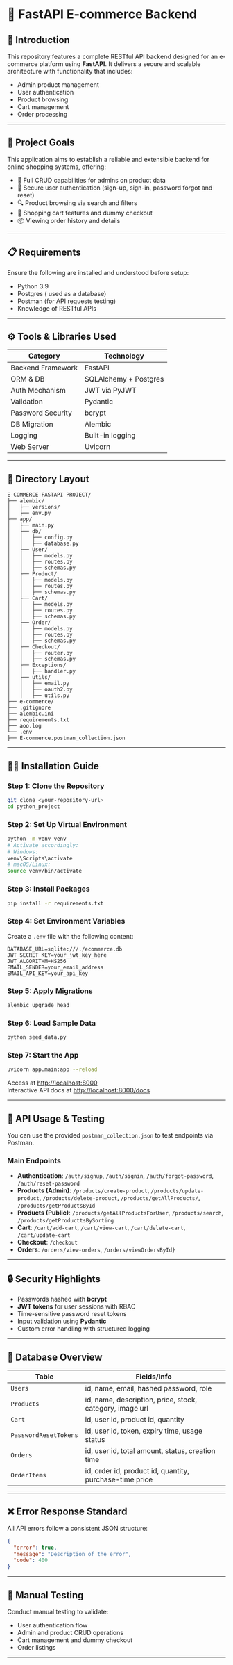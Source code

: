 
# 🛒 FastAPI E-commerce Backend

## 📖 Introduction

This repository features a complete RESTful API backend designed for an e-commerce platform using **FastAPI**. It delivers a secure and scalable architecture with functionality that includes:

* Admin product management
* User authentication
* Product browsing
* Cart management
* Order processing

---

## 🎯 Project Goals

This application aims to establish a reliable and extensible backend for online shopping systems, offering:

- 🔧 Full CRUD capabilities for admins on product data
- 🔐 Secure user authentication (sign-up, sign-in, password forgot and reset)
- 🔍 Product browsing via search and filters
- 🛒 Shopping cart features and dummy checkout
- 📦 Viewing order history and details

---

## 📋 Requirements

Ensure the following are installed and understood before setup:

- Python 3.9
- Postgres ( used as a database)
- Postman (for API requests testing)
- Knowledge of RESTful APIs

---

## ⚙️ Tools & Libraries Used

| Category         | Technology            |
|------------------|------------------------|
| Backend Framework | FastAPI               |
| ORM & DB         | SQLAlchemy + Postgres   |
| Auth Mechanism   | JWT via PyJWT         |
| Validation       | Pydantic              |
| Password Security| bcrypt                |
| DB Migration     | Alembic               |
| Logging          | Built-in logging      |
| Web Server       | Uvicorn               |

---

## 📁 Directory Layout

```
E-COMMERCE FASTAPI PROJECT/
├── alembic/
│   ├── versions/
│   ├── env.py
├── app/
│   ├── main.py
│   ├── db/
│   │   ├── config.py
│   │   ├── database.py
│   ├── User/
│   │   ├── models.py
│   │   ├── routes.py
│   │   ├── schemas.py
│   ├── Product/
│   │   ├── models.py
│   │   ├── routes.py
│   │   ├── schemas.py
│   ├── Cart/
│   │   ├── models.py
│   │   ├── routes.py
│   │   ├── schemas.py
│   ├── Order/
│   │   ├── models.py
│   │   ├── routes.py
│   │   ├── schemas.py
│   ├── Checkout/
│   │   ├── router.py
│   │   ├── schemas.py
│   ├── Exceptions/
│   │   ├── handler.py
│   ├── utils/
│   │   ├── email.py
│   │   ├── oauth2.py
│   │   ├── utils.py
├── e-commerce/
├── .gitignore
├── alembic.ini
├── requirements.txt
├── aoo.log
└── .env
├── E-commerce.postman_collection.json
```


---

## 🧑‍💻 Installation Guide

### Step 1: Clone the Repository

```bash
git clone <your-repository-url>
cd python_project
```

### Step 2: Set Up Virtual Environment

```bash
python -m venv venv
# Activate accordingly:
# Windows:
venv\Scripts\activate
# macOS/Linux:
source venv/bin/activate
```

### Step 3: Install Packages

```bash
pip install -r requirements.txt
```

### Step 4: Set Environment Variables

Create a `.env` file with the following content:

```env
DATABASE_URL=sqlite:///./ecommerce.db
JWT_SECRET_KEY=your_jwt_key_here
JWT_ALGORITHM=HS256
EMAIL_SENDER=your_email_address
EMAIL_API_KEY=your_api_key
```

### Step 5: Apply Migrations

```bash
alembic upgrade head
```

### Step 6: Load Sample Data

```bash
python seed_data.py
```

### Step 7: Start the App

```bash
uvicorn app.main:app --reload
```

Access at [http://localhost:8000](http://localhost:8000)  
Interactive API docs at [http://localhost:8000/docs](http://localhost:8000/docs)

---

## 🧪 API Usage & Testing

You can use the provided `postman_collection.json` to test endpoints via Postman.

### Main Endpoints

- **Authentication**: `/auth/signup`, `/auth/signin`, `/auth/forgot-password`, `/auth/reset-password`
- **Products (Admin)**: `/products/create-product`, `/products/update-product`, `/products/delete-product`,
                         `/products/getAllProducts/`, `/products/getProductsById`
- **Products (Public)**: `/products/getAllProductsForUser`, `/products/search`, `/products/getProducttsBySorting`
- **Cart**: `/cart/add-cart`, `/cart/view-cart`, `/cart/delete-cart`, `/cart/update-cart`
- **Checkout**: `/checkout`
- **Orders**: `/orders/view-orders`, `/orders/viewOrdersById}`

---

## 🔒 Security Highlights

- Passwords hashed with **bcrypt**
- **JWT tokens** for user sessions with RBAC
- Time-sensitive password reset tokens
- Input validation using **Pydantic**
- Custom error handling with structured logging

---

## 🧾 Database Overview

| Table                   | Fields/Info                                                |
|-------------------------|------------------------------------------------------------|
| `Users`                 | id, name, email, hashed password, role                     |
| `Products`              | id, name, description, price, stock, category, image url   |
| `Cart`                  | id, user id, product id, quantity                          |
| `PasswordResetTokens`   | id, user id, token, expiry time, usage status              |
| `Orders`                | id, user id, total amount, status, creation time           |
| `OrderItems`            | id, order id, product id, quantity, purchase-time price    |

---

## ❌ Error Response Standard

All API errors follow a consistent JSON structure:

```json
{
  "error": true,
  "message": "Description of the error",
  "code": 400
}
```

---

## 🧪 Manual Testing

Conduct manual testing to validate:

- User authentication flow
- Admin and product CRUD operations
- Cart management and dummy checkout
- Order listings

---

